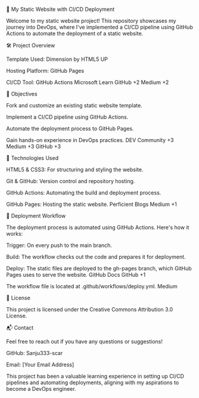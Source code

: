 🚀 My Static Website with CI/CD Deployment

Welcome to my static website project! This repository showcases my journey into DevOps, where I've implemented a CI/CD pipeline using GitHub Actions to automate the deployment of a static website.

🛠️ Project Overview

Template Used: Dimension by HTML5 UP

Hosting Platform: GitHub Pages

CI/CD Tool: GitHub Actions
Microsoft Learn
GitHub
+2
Medium
+2

🎯 Objectives

Fork and customize an existing static website template.

Implement a CI/CD pipeline using GitHub Actions.

Automate the deployment process to GitHub Pages.

Gain hands-on experience in DevOps practices.
DEV Community
+3
Medium
+3
GitHub
+3

🔧 Technologies Used

HTML5 & CSS3: For structuring and styling the website.

Git & GitHub: Version control and repository hosting.

GitHub Actions: Automating the build and deployment process.

GitHub Pages: Hosting the static website.
Perficient Blogs
Medium
+1

🚀 Deployment Workflow

The deployment process is automated using GitHub Actions. Here's how it works:

Trigger: On every push to the main branch.

Build: The workflow checks out the code and prepares it for deployment.

Deploy: The static files are deployed to the gh-pages branch, which GitHub Pages uses to serve the website.
GitHub Docs
GitHub
+1

The workflow file is located at .github/workflows/deploy.yml.
Medium

📄 License

This project is licensed under the Creative Commons Attribution 3.0 License.

📬 Contact

Feel free to reach out if you have any questions or suggestions!

GitHub: Sanju333-scar

Email: [Your Email Address]

This project has been a valuable learning experience in setting up CI/CD pipelines and automating deployments, aligning with my aspirations to become a DevOps engineer.
